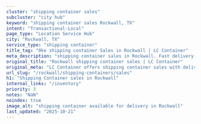 ```yaml
---
cluster: "shipping container sales"
subcluster: "city hub"
keyword: "shipping container sales Rockwall, TX"
intent: "Transactional-Local"
page_type: "Location Service Hub"
city: "Rockwall, TX"
service_type: "shipping container"
title_tag: "Oke shipping container Sales in Rockwall | LC Container"
meta_description: "shipping container sales in Rockwall. Fast delivery, competitive pricing. Serving shipping containers area. Quote ID: O5I. Call (214) 524-4168 for your free quote today."
original_title: "Rockwall shipping container sales | LC Container"
original_meta: "LC Container offers shipping container sales with delivery in Rockwall, TX. Local. Fast quotes. Since 2003."
url_slug: "/rockwall/shipping-containers/sales"
h1: "Shipping Container sales in Rockwall"
internal_links: "/inventory"
priority: 3
notes: "NaN"
noindex: true
image_alt: "shipping container available for delivery in Rockwall"
last_updated: "2025-10-21"
---
```


<!-- TODO: Add unique city/inventory copy, images, and internal links here. -->
